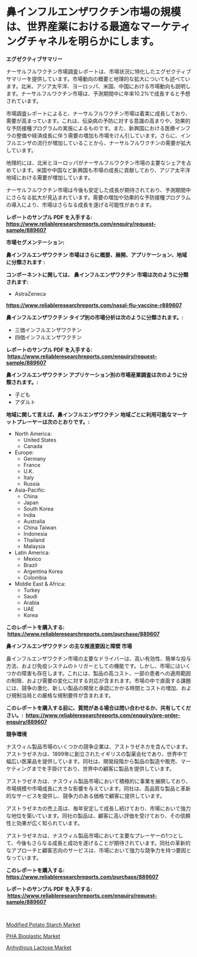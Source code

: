 <p><h1>鼻インフルエンザワクチン市場の規模は、世界産業における最適なマーケティングチャネルを明らかにします。</h1></p><p><strong>エグゼクティブサマリー</strong></p>
<p><p>ナーサルフルワクチン市場調査レポートは、市場状況に特化したエグゼクティブサマリーを提供しています。市場動向の概要と地理的な拡大についても述べています。北米、アジア太平洋、ヨーロッパ、米国、中国における市場動向も説明します。ナーサルフルワクチン市場は、予測期間中に年率10.2%で成長すると予想されています。</p><p>市場調査レポートによると、ナーサルフルワクチン市場は着実に成長しており、需要が高まっています。これは、伝染病の予防に対する意識の高まりや、効果的な予防接種プログラムの実施によるものです。また、新興国における医療インフラの整備や経済成長に伴う需要の増加も市場をけん引しています。さらに、インフルエンザの流行が増加していることから、ナーサルフルワクチンの需要が拡大しています。</p><p>地理的には、北米とヨーロッパがナーサルフルワクチン市場の主要なシェアを占めています。米国や中国など新興国も市場の成長に貢献しており、アジア太平洋地域における需要が増加しています。</p><p>ナーサルフルワクチン市場は今後も安定した成長が期待されており、予測期間中にさらなる拡大が見込まれています。需要の増加や効果的な予防接種プログラムの導入により、市場はさらなる成長を遂げる可能性があります。</p></p>
<p><strong>レポートのサンプル PDF を入手する: <a href="https://www.reliableresearchreports.com/enquiry/request-sample/889607">https://www.reliableresearchreports.com/enquiry/request-sample/889607</a></strong></p>
<p><strong>市場セグメンテーション:</strong></p>
<p><strong> 鼻インフルエンザワクチン 市場はさらに概要、展開、アプリケーション、地域に分類されます :</strong></p>
<p><strong>コンポーネントに関しては、 鼻インフルエンザワクチン 市場は次のように分類されます: &nbsp;</strong></p>
<p><ul><li>AstraZeneca</li></ul></p>
<p><strong><a href="https://www.reliableresearchreports.com/nasal-flu-vaccine-r889607">https://www.reliableresearchreports.com/nasal-flu-vaccine-r889607</a></strong></p>
<p><strong> 鼻インフルエンザワクチン タイプ別の市場分析は次のように分類されます。:</strong></p>
<p><ul><li>三価インフルエンザワクチン</li><li>四価インフルエンザワクチン</li></ul></p>
<p><strong>レポートのサンプル PDF を入手する: &nbsp;<a href="https://www.reliableresearchreports.com/enquiry/request-sample/889607">https://www.reliableresearchreports.com/enquiry/request-sample/889607</a></strong></p>
<p><strong> 鼻インフルエンザワクチン アプリケーション別の市場産業調査は次のように分類されます。:</strong></p>
<p><ul><li>子ども</li><li>アダルト</li></ul></p>
<p><strong>地域に関して言えば、鼻インフルエンザワクチン 地域ごとに利用可能なマーケットプレーヤーは次のとおりです。:</strong></p>
<p><ul>
    <li>
        North America:
        <ul>
            <li>United States</li>
            <li>Canada</li>
        </ul>
    </li>
    <li>
        Europe:
        <ul>
            <li>Germany</li>
            <li>France</li>
            <li>U.K.</li>
            <li>Italy</li>
            <li>Russia</li>
        </ul>
    </li>
    <li>
        Asia-Pacific:
        <ul>
            <li>China</li>
            <li>Japan</li>
            <li>South Korea</li>
            <li>India</li>
            <li>Australia</li>
            <li>China Taiwan</li>
            <li>Indonesia</li>
            <li>Thailand</li>
            <li>Malaysia</li>
        </ul>
    </li>
    <li>
        Latin America:
        <ul>
            <li>Mexico</li>
            <li>Brazil</li>
            <li>Argentina Korea</li>
            <li>Colombia</li>
        </ul>
    </li>
    <li>
        Middle East & Africa:
        <ul>
            <li>Turkey</li>
            <li>Saudi</li>
            <li>Arabia</li>
            <li>UAE</li>
            <li>Korea</li>
        </ul>
    </li>
    </ul></p>
<p><strong>このレポートを購入する: &nbsp;<a href="https://www.reliableresearchreports.com/purchase/889607">https://www.reliableresearchreports.com/purchase/889607</a></strong></p>
<p><strong>鼻インフルエンザワクチン の主な推進要因と障壁 市場</strong></p>
<p><p>鼻インフルエンザワクチン市場の主要なドライバーは、高い有効性、簡単な投与方法、および免疫システムのトリガーとしての機能です。しかし、市場にはいくつかの障害も存在します。これには、製品の高コスト、一部の患者への適用範囲の制限、および需要の変化に対する対応が含まれます。市場の中で直面する課題には、競争の激化、新しい製品の開発と承認にかかる時間とコストの増加、および規制当局との厳格な規制要件が含まれます。</p></p>
<p><strong>このレポートを購入する前に、質問がある場合は問い合わせるか、共有してください。:&nbsp; <a href="https://www.reliableresearchreports.com/enquiry/pre-order-enquiry/889607">https://www.reliableresearchreports.com/enquiry/pre-order-enquiry/889607</a></strong></p>
<p><strong>競争環境</strong></p>
<p><p>ナスウィル製品市場のいくつかの競争企業は、アストラゼネカを含んでいます。アストラゼネカは、1899年に創立されたイギリスの製薬会社であり、世界中で幅広い医薬品を提供しています。同社は、開発段階から製品の製造や販売、マーケティングまでを手掛けており、世界中の顧客に製品を提供しています。</p><p>アストラゼネカは、ナスウィル製品市場において積極的に事業を展開しており、市場規模や市場成長に大きな影響を与えています。同社は、高品質な製品と革新的なサービスを提供し、競争力のある価格で顧客に提供しています。</p><p>アストラゼネカの売上高は、毎年安定して成長し続けており、市場において強力な地位を築いています。同社の製品は、顧客に高い評価を受けており、その信頼性と効果が広く知られています。</p><p>アストラゼネカは、ナスウィル製品市場において主要なプレーヤーの1つとして、今後もさらなる成長と成功を遂げることが期待されています。同社の革新的なアプローチと顧客志向のサービスは、市場において強力な競争力を持つ要因となっています。</p></p>
<p><strong>このレポートを購入する: &nbsp; <a href="https://www.reliableresearchreports.com/purchase/889607">https://www.reliableresearchreports.com/purchase/889607</a></strong></p>
<p><strong>レポートのサンプル PDF を入手する: &nbsp;<a href="https://www.reliableresearchreports.com/enquiry/request-sample/889607">https://www.reliableresearchreports.com/enquiry/request-sample/889607</a></strong><strong></strong></p>
<p>&nbsp;</p>
<p><p><a href="https://www.linkedin.com/pulse/global-modified-potato-starch-market-size-trends-insights-projections-h2jpc?trackingId=EH0u3C5dZtCjYFPOxEGzzw%3D%3D">Modified Potato Starch Market</a></p><p><a href="https://www.linkedin.com/pulse/pha-bioplastic-market-research-report-key-successful-business-hokcc?trackingId=qQygO8Cf%2BF7U2utDBYkkyQ%3D%3D">PHA Bioplastic Market</a></p><p><a href="https://www.linkedin.com/pulse/anhydrous-lactose-market-furnish-information-size-share-dynamics-r7xkc?trackingId=ByZZZsq5GHlfuJ2drmAYdg%3D%3D">Anhydrous Lactose Market</a></p></p>